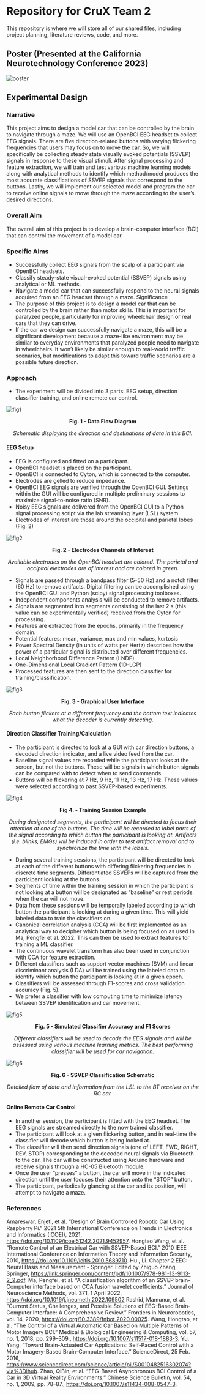 # Repository for CruX Team 2

This repository is where we will store all of our shared files, including project planning, literature reviews, code, and more.

## Poster (Presented at the California Neurotechnology Conference 2023)
![poster](https://raw.githubusercontent.com/mateouma/CruX-Team2/main/Presentations/ca_neurotech_conference_poster.png)

## Experimental Design
### Narrative
This project aims to design a model car that can be controlled by the brain to navigate through a maze. We will use an OpenBCI EEG headset to collect EEG signals. There are five direction-related buttons with varying flickering frequencies that users may focus on to move the car. So, we will specifically be collecting steady state visually evoked potentials (SSVEP) signals in response to these visual stimuli. After signal processing and feature extraction, we will train and test various machine learning models along with analytical methods to identify which method/model produces the most accurate classifications of SSVEP signals that correspond to the buttons. Lastly, we will implement our selected model and program the car to receive online signals to move through the maze according to the user’s desired directions.
### Overall Aim 
The overall aim of this project is to develop a brain-computer interface (BCI) that can control the movement of a model car.

### Specific Aims
- Successfully collect EEG signals from the scalp of a participant via OpenBCI headsets.
- Classify steady-state visual-evoked potential (SSVEP) signals using analytical or ML methods.
- Navigate a model car that can successfully respond to the neural signals acquired from an EEG headset through a maze.
Significance
- The purpose of this project is to design a model car that can be controlled by the brain rather than motor skills. This is important for paralyzed people, particularly for improving wheelchair design or real cars that they can drive.
- If the car we design can successfully navigate a maze, this will be a significant development because a maze-like environment may be similar to everyday environments that paralyzed people need to navigate in wheelchairs. It won’t likely be similar enough
to real-world traffic scenarios, but modifications to adapt this toward traffic scenarios are a possible future direction.

### Approach
- The experiment will be divided into 3 parts: EEG setup, direction classifier training, and online remote car control.

![fig1](https://github.com/mateouma/CruX-Team2/blob/main/Figures/fig1.png)
<p style="text-align: center;"><b>Fig. 1 - Data Flow Diagram</b></p>
<p style="text-align: center;"><i>Schematic displaying the direction and destinations of data in this BCI.</i></p>

#### EEG Setup
- EEG is configured and fitted on a participant.
-  OpenBCI headset is placed on the participant.
-  OpenBCI is connected to Cyton, which is connected to the computer.
-  Electrodes are gelled to reduce impedance.
-  OpenBCI EEG signals are verified through the OpenBCI GUI. Settings within the GUI will be configured in multiple preliminary sessions to maximize signal-to-noise ratio (SNR).
- Noisy EEG signals are delivered from the OpenBCI GUI to a Python signal processing script via the lab streaming layer (LSL) system.
- Electrodes of interest are those around the occipital and parietal lobes (Fig. 2)

![fig2](https://github.com/mateouma/CruX-Team2/blob/main/Figures/fig2.png)
<p style="text-align: center;"><b>Fig. 2 - Electrodes Channels of Interest</b></p>
<p style="text-align: center;"><i>Available electrodes on the OpenBCI headset are colored. The parietal and occipital electrodes are of interest and are colored in green.</i></p>

- Signals are passed through a bandpass filter (5-50 Hz) and a notch filter (60 Hz) to remove artifacts. Digital filtering can be accomplished using the OpenBCI GUI and Python (scipy) signal processing toolboxes.
- Independent components analysis will be conducted to remove artifacts.
- Signals are segmented into segments consisting of the last 2 s (this value can be experimentally verified) received from the Cyton for processing.
- Features are extracted from the epochs, primarily in the frequency domain.
-   Potential features: mean, variance, max and min values, kurtosis
-   Power Spectral Density (in units of watts per Hertz) describes how the power of a particular signal is distributed over different frequencies.
-   Local Neighborhood Difference Pattern (LNDP)
-   One-Dimensional Local Gradient Pattern (1D-LGP)
- Processed features are then sent to the direction classifier for training/classification.

![fig3](https://github.com/mateouma/CruX-Team2/blob/main/Figures/fig3.png)
<p style="text-align: center;"><b>Fig. 3 - Graphical User Interface</b></p>
<p style="text-align: center;"><i>Each button flickers at a different frequency and the bottom text indicates what the decoder is currently detecting.</i></p>


#### Direction Classifier Training/Calculation
- The participant is directed to look at a GUI with car direction buttons, a decoded direction indicator, and a live video feed from the car.
- Baseline signal values are recorded while the participant looks at the screen, but not the buttons. These will be signals in which button signals can be compared with to detect when to send commands.
- Buttons will be flickering at 7 Hz, 9 Hz, 11 Hz, 13 Hz, 17 Hz. These values were selected according to past SSVEP-based experiments.

![fig4](https://github.com/mateouma/CruX-Team2/blob/main/Figures/fig4.png)
<p style="text-align: center;"><b>Fig 4. - Training Session Example</b></p>
<p style="text-align: center;"><i>During designated segments, the participant will be directed to focus their attention at one of the buttons. The time will be recorded to label parts of the signal according to which button the participant is looking at. Artifacts (i.e. blinks, EMGs) will be induced in order to test artifact removal and to synchronize the time with the labels.</i></p>

- During several training sessions, the participant will be directed to look at each of the different buttons with differing flickering frequencies in discrete time segments. Differentiated SSVEPs will be captured from the participant looking at the buttons.
- Segments of time within the training session in which the participant is not looking at a button will be designated as “baseline” or rest periods when the car will not move.
- Data from these sessions will be temporally labeled according to which button the participant is looking at during a given time. This will yield labeled data to train the classifiers on.
- Canonical correlation analysis (CCA) will be first implemented as an analytical way to decipher which button is being focused on as used in Ma, Pengfei et al. 2022. This can then be used to extract features for training a ML classifier.
-   The continuous wavelet transform has also been used in conjunction with CCA for feature extraction.
- Different classifiers such as support vector machines (SVM) and linear discriminant analysis (LDA) will be trained using the labeled data to identify which button the participant is looking at in a given epoch.
- Classifiers will be assessed through F1-scores and cross validation accuracy (Fig. 5).
- We prefer a classifier with low computing time to minimize latency between SSVEP identification and car movement.

![fig5](https://github.com/mateouma/CruX-Team2/blob/main/Figures/fig5.png)
<p style="text-align: center;"><b>Fig. 5 - Simulated Classifier Accuracy and F1 Scores</b></p>
<p style="text-align: center;"><i>Different classifiers will be used to decode the EEG signals and will be assessed using various machine learning metrics. The best performing classifier will be used for car navigation.</i></p>

![fig6](https://github.com/mateouma/CruX-Team2/blob/main/Figures/fig6.png)
<p style="text-align: center;"><b>Fig. 6 - SSVEP Classification Schematic</b></p>
<p style="text-align: center;"><i>Detailed flow of data and information from the LSL to the BT receiver on the RC car.</i></p>

#### Online Remote Car Control
- In another session, the participant is fitted with the EEG headset. The EEG signals are streamed directly to the now trained classifier.
- The participant will look at a given flickering button, and in real-time the classifier will decode which button is being looked at.
- The classifier will then send direction signals (one of LEFT, FWD, RIGHT, REV, STOP) corresponding to the decoded neural signals via Bluetooth to the car. The car will be constructed using Arduino hardware and receive signals through a HC-05 Bluetooth module.
-   Once the user “presses” a button, the car will move in the indicated direction until the user focuses their attention onto the “STOP” button.
- The participant, periodically glancing at the car and its position, will attempt to navigate a maze.

### References
Amareswar, Enjeti, et al. “Design of Brain Controlled Robotic Car Using Raspberry Pi.” 2021 5th International Conference on Trends in Electronics and Informatics (ICOEI), 2021, https://doi.org/10.1109/icoei51242.2021.9452957.
Hongtao Wang, et al. “Remote Control of an Electrical Car with SSVEP-Based BCI.” 2010 IEEE
International Conference on Information Theory and Information Security, 2010, https://doi.org/10.1109/icitis.2010.5689710.
Hu , Li. Chapter 2 EEG: Neural Basis and Measurement - Springer. Edited by Zhiguo Zhang, Springer, https://link.springer.com/content/pdf/10.1007/978-981-13-9113-2_2.pdf.
Ma, Pengfei, et al. “A classification algorithm of an SSVEP brain-Computer interface based on CCA fusion wavelet coefficients.” Journal of Neuroscience Methods, vol. 371, 1 April 2022, https://doi.org/10.1016/j.jneumeth.2022.109502
Rashid, Mamunur, et al. “Current Status, Challenges, and Possible Solutions of EEG-Based
Brain-Computer Interface: A Comprehensive Review.” Frontiers in Neurorobotics, vol. 14, 2020, https://doi.org/10.3389/fnbot.2020.00025.
Wang, Hongtao, et al. “The Control of a Virtual Automatic Car Based on Multiple Patterns of
Motor Imagery BCI.” Medical & Biological Engineering & Computing, vol. 57, no. 1, 2018, pp. 299–309., https://doi.org/10.1007/s11517-018-1883-3.
Yu, Yang. “Toward Brain-Actuated Car Applications: Self-Paced Control with a Motor Imagery-Based Brain-Computer Interface.” ScienceDirect, 25 Feb. 2016, https://www.sciencedirect.com/science/article/pii/S0010482516302074?via%3Dihub.
Zhao, QiBin, et al. “EEG-Based Asynchronous BCI Control of a Car in 3D Virtual Reality
Environments.” Chinese Science Bulletin, vol. 54, no. 1, 2009, pp. 78–87., https://doi.org/10.1007/s11434-008-0547-3.
